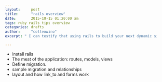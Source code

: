 ```yaml
---
layout:     post
title:      "rails overview"
date:       2015-10-15 01:20:00 am
tags: ruby rails tips overview
categories: drafts
author:     "colleowino"
excerpt: " I can testify that using rails to build your next dynamic site will be fun. It does most of the stuff for you. You can build something complex apps easily if you stick to the conventions provided it provides"

---
```

- Install rails 
- The meat of the application: routes, models, views
- Define migration.
- sample migration and relationships
- layout and how link_to and forms work


